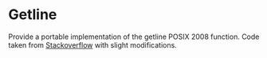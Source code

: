 # Getline
Provide a portable implementation of the getline POSIX 2008 function.
Code taken from [Stackoverflow](https://stackoverflow.com/questions/735126/are-there-alternate-implementations-of-gnu-getline-interface/735472#735472) with slight modifications.
